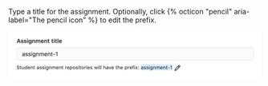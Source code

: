 Type a title for the assignment. Optionally, click {% octicon "pencil" aria-label="The pencil icon" %} to edit the prefix.

<div class="procedural-image-wrapper">
  <img alt="Assignment title and prefix" class="procedural-image-wrapper" src="/assets/images/help/classroom/assignments-assignment-title.png">
</div>
